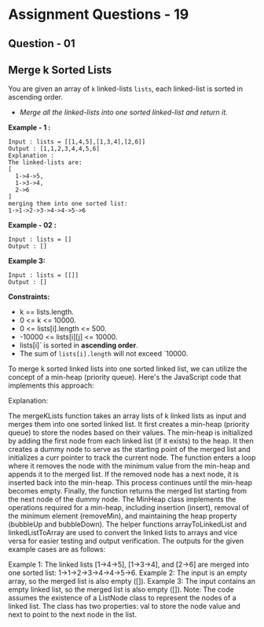 # **Assignment Questions - 19**
## **Question - 01** 
## **Merge k Sorted Lists**

You are given an array of `k` linked-lists `lists`, each linked-list is sorted in ascending order.
- *Merge all the linked-lists into one sorted linked-list and return it.*

**Example - 1 :**
```
Input : lists = [[1,4,5],[1,3,4],[2,6]]
Output : [1,1,2,3,4,4,5,6]
Explanation : 
The linked-lists are:
[
  1->4->5,
  1->3->4,
  2->6
]
merging them into one sorted list:
1->1->2->3->4->4->5->6
```

**Example - 02 :**
```
Input : lists = []
Output : []
```

**Example 3:**
```
Input : lists = [[]]
Output : []
```

**Constraints:**
- k == lists.length.
- 0 <= k <= 10000.
- 0 <= lists[i].length <= 500.
- -10000 <= lists[i][j] <= 10000.
- lists[i]` is sorted in **ascending order**.
- The sum of `lists[i].length` will not exceed `10000.


To merge k sorted linked lists into one sorted linked list, we can utilize the concept of a min-heap (priority queue). Here's the JavaScript code that implements this approach:

Explanation:

The mergeKLists function takes an array lists of k linked lists as input and merges them into one sorted linked list.
It first creates a min-heap (priority queue) to store the nodes based on their values.
The min-heap is initialized by adding the first node from each linked list (if it exists) to the heap.
It then creates a dummy node to serve as the starting point of the merged list and initializes a curr pointer to track the current node.
The function enters a loop where it removes the node with the minimum value from the min-heap and appends it to the merged list.
If the removed node has a next node, it is inserted back into the min-heap.
This process continues until the min-heap becomes empty.
Finally, the function returns the merged list starting from the next node of the dummy node.
The MinHeap class implements the operations required for a min-heap, including insertion (insert), removal of the minimum element (removeMin), and maintaining the heap property (bubbleUp and bubbleDown).
The helper functions arrayToLinkedList and linkedListToArray are used to convert the linked lists to arrays and vice versa for easier testing and output verification.
The outputs for the given example cases are as follows:

Example 1: The linked lists [1->4->5], [1->3->4], and [2->6] are merged into one sorted list: 1->1->2->3->4->4->5->6.
Example 2: The input is an empty array, so the merged list is also empty ([]).
Example 3: The input contains an empty linked list, so the merged list is also empty ([]).
Note: The code assumes the existence of a ListNode class to represent the nodes of a linked list. The class has two properties: val to store the node value and next to point to the next node in the list.





